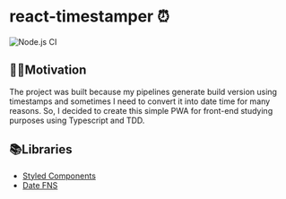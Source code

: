 # react-timestamper ⏰

![Node.js CI](https://github.com/mCodex/react-timestamper/workflows/Node.js%20CI/badge.svg)

## 👨‍💻Motivation

The project was built because my pipelines generate build version using timestamps and sometimes I need to convert it into date time for many reasons. So, I decided to create this simple PWA for front-end studying purposes using Typescript and TDD.

## 📚Libraries

* [Styled Components](https://styled-components.com/)
* [Date FNS](https://date-fns.org/)
